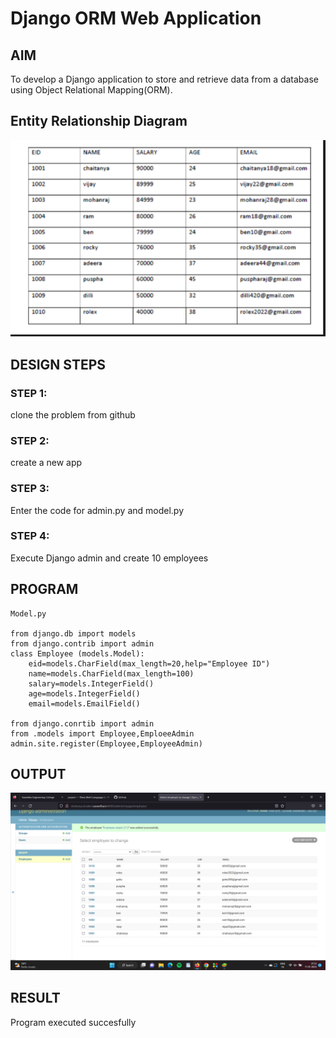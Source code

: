 # Django ORM Web Application

## AIM
To develop a Django application to store and retrieve data from a database using Object Relational Mapping(ORM).

## Entity Relationship Diagram

![Entity Relationship Diagram](./ER.png)

## DESIGN STEPS

### STEP 1:
clone the problem from github

### STEP 2:
create a new app

### STEP 3:
Enter the code for admin.py and model.py

### STEP 4:
Execute Django admin and create 10 employees

## PROGRAM

```
Model.py

from django.db import models
from django.contrib import admin
class Employee (models.Model):
    eid=models.CharField(max_length=20,help="Employee ID")
    name=models.CharField(max_length=100)
    salary=models.IntegerField()
    age=models.IntegerField()
    email=models.EmailField()

from django.conrtib import admin
from .models import Employee,EmploeeAdmin
admin.site.register(Employee,EmployeeAdmin)

```
## OUTPUT
![OUTPUT](./ORM.png)


## RESULT
Program executed succesfully